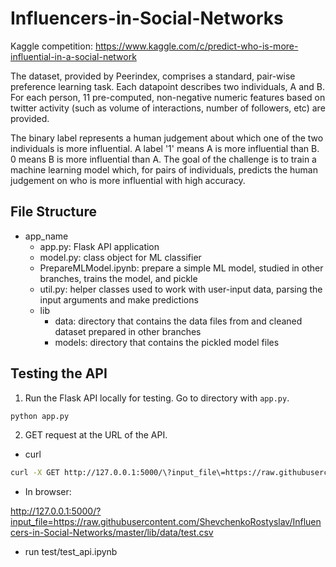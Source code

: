 # Influencers-in-Social-Networks

Kaggle competition: https://www.kaggle.com/c/predict-who-is-more-influential-in-a-social-network

The dataset, provided by Peerindex, comprises a standard, pair-wise preference learning task. Each datapoint describes two individuals, A and B. For each person, 11 pre-computed, non-negative numeric features based on twitter activity (such as volume of interactions, number of followers, etc) are provided.

The binary label represents a human judgement about which one of the two individuals is more influential. A label '1' means A is more influential than B. 0 means B is more influential than A. The goal of the challenge is to train a machine learning model which, for pairs of individuals, predicts the human judgement on who is more influential with high accuracy.

## File Structure
* app_name
  * app.py: Flask API application
  * model.py: class object for ML classifier
  * PrepareMLModel.ipynb: prepare a simple ML model, studied in other branches, trains the model, and pickle
  * util.py: helper classes used to work with user-input data, parsing the input arguments and make predictions
  * lib
      * data: directory that contains the data files from and cleaned dataset prepared in other branches
      * models: directory that contains the pickled model files


## Testing the API
1. Run the Flask API locally for testing. Go to directory with `app.py`.

```bash
python app.py
```

2. GET request at the URL of the API.

* curl

```bash
curl -X GET http://127.0.0.1:5000/\?input_file\=https://raw.githubusercontent.com/ShevchenkoRostyslav/Influencers-in-Social-Networks/master/lib/data/test.csv
```

* In browser:

http://127.0.0.1:5000/?input_file=https://raw.githubusercontent.com/ShevchenkoRostyslav/Influencers-in-Social-Networks/master/lib/data/test.csv

* run test/test_api.ipynb
